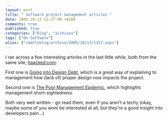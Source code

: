 ```yaml
---
layout: post
title: " Software project management articles "
date: 2005-10-13 12:27:00 +0100
comments: true
published: true
categories: ["blog", "archives"]
tags: ["On Software"]
alias: ["/mattsblog/archive/2005/10/13/1157.aspx"]
---
```

<!-- more -->

<P>I ran across a few interesting articles in the last little while, both from the same site, <A href="http://haacked.com">haacked.com</A>:</P>
 <P>First one is <A href="http://haacked.com/archive/2005/09/24/GoingIntoDesignDebt.aspx">Going into Design Debt</A>, which is a great way of explaining to management how (lack of) proper design now impacts the project.</P>
 <P>Second one is <A href="http://haacked.com/archive/2005/10/09/ThePoorManagementEpidemic.aspx">The Poor Management Epidemic</A>, which highlights management short-sightedness.</P>
 <P>Both very well written - go read them, even if you aren't a techy (okay, maybe some of you wont be interested at all, but they're a good insight into developers pain...)</P>
